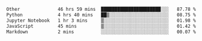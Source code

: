 <!--START_SECTION:waka-->

```txt
Other              46 hrs 59 mins  ██████████████████████░░░   87.78 %
Python             4 hrs 40 mins   ██▒░░░░░░░░░░░░░░░░░░░░░░   08.75 %
Jupyter Notebook   1 hr 3 mins     ▒░░░░░░░░░░░░░░░░░░░░░░░░   01.98 %
JavaScript         45 mins         ▒░░░░░░░░░░░░░░░░░░░░░░░░   01.42 %
Markdown           2 mins          ░░░░░░░░░░░░░░░░░░░░░░░░░   00.07 %
```

<!--END_SECTION:waka--> 
 
